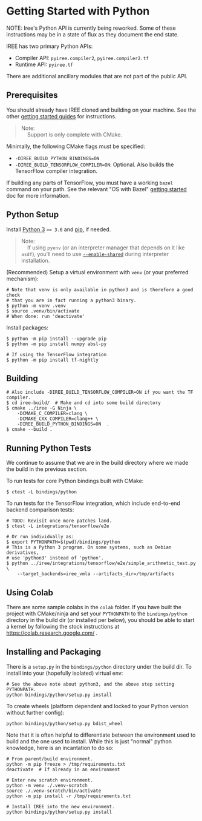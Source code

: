 # Getting Started with Python

  NOTE: Iree's Python API is currently being reworked. Some of these
  instructions may be in a state of flux as they document the end state.

IREE has two primary Python APIs:

* Compiler API: `pyiree.compiler2`, `pyiree.compiler2.tf`
* Runtime API: `pyiree.tf`

There are additional ancillary modules that are not part of the public API.

## Prerequisites

You should already have IREE cloned and building on your machine. See the other
[getting started guides](../get-started) for instructions.

> Note:<br>
> &nbsp;&nbsp;&nbsp;&nbsp;Support is only complete with CMake.

Minimally, the following CMake flags must be specified:

* `-DIREE_BUILD_PYTHON_BINDINGS=ON`
* `-DIREE_BUILD_TENSORFLOW_COMPILER=ON`: Optional. Also builds the TensorFlow
  compiler integration.

If building any parts of TensorFlow, you must have a working `bazel` command
on your path. See the relevant "OS with Bazel" [getting started](../get-started)
doc for more information.

## Python Setup

Install [Python 3](https://www.python.org/downloads/) `>= 3.6` and
[pip](https://pip.pypa.io/en/stable/installing/), if needed.

> Note:<br>
> &nbsp;&nbsp;&nbsp;&nbsp;If using `pyenv` (or an interpreter manager that
  depends on it like `asdf`), you'll need to use
  [`--enable-shared`](https://github.com/pyenv/pyenv/tree/master/plugins/python-build#building-with---enable-shared)
  during interpreter installation.

(Recommended) Setup a virtual environment with `venv` (or your preferred
mechanism):

```shell
# Note that venv is only available in python3 and is therefore a good check
# that you are in fact running a python3 binary.
$ python -m venv .venv
$ source .venv/bin/activate
# When done: run 'deactivate'
```

Install packages:

```shell
$ python -m pip install --upgrade pip
$ python -m pip install numpy absl-py

# If using the TensorFlow integration
$ python -m pip install tf-nightly
```

## Building

```shell
# Also include -DIREE_BUILD_TENSORFLOW_COMPILER=ON if you want the TF compiler.
$ cd iree-build/  # Make and cd into some build directory
$ cmake ../iree -G Ninja \
    -DCMAKE_C_COMPILER=clang \
    -DCMAKE_CXX_COMPILER=clang++ \
    -DIREE_BUILD_PYTHON_BINDINGS=ON  .
$ cmake --build .
```

## Running Python Tests

We continue to assume that we are in the build directory where we made the
build in the previous section.

To run tests for core Python bindings built with CMake:

```shell
$ ctest -L bindings/python
```

To run tests for the TensorFlow integration, which include end-to-end backend
comparison tests:

```shell
# TODO: Revisit once more patches land.
$ ctest -L integrations/tensorflow/e2e

# Or run individually as:
$ export PYTHONPATH=$(pwd)/bindings/python
# This is a Python 3 program. On some systems, such as Debian derivatives,
# use 'python3' instead of 'python'.
$ python ../iree/integrations/tensorflow/e2e/simple_arithmetic_test.py \
    --target_backends=iree_vmla --artifacts_dir=/tmp/artifacts
```

## Using Colab

There are some sample colabs in the `colab` folder. If you have built the
project with CMake/ninja and set your `PYTHONPATH` to the `bindings/python`
directory in the build dir (or installed per below), you should be able to
start a kernel by following the stock instructions at
https://colab.research.google.com/ .

## Installing and Packaging

There is a `setup.py` in the `bindings/python` directory under the build dir.
To install into your (hopefully isolated) virtual env:

```shell
# See the above note about python3, and the above step setting PYTHONPATH.
python bindings/python/setup.py install
```

To create wheels (platform dependent and locked to your Python version
without further config):

```shell
python bindings/python/setup.py bdist_wheel
```

Note that it is often helpful to differentiate between the environment used to
build and the one used to install. While this is just "normal" python
knowledge, here is an incantation to do so:

```shell
# From parent/build environment.
python -m pip freeze > /tmp/requirements.txt
deactivate  # If already in an environment

# Enter new scratch environment.
python -m venv ./.venv-scratch
source ./.venv-scratch/bin/activate
python -m pip install -r /tmp/requirements.txt

# Install IREE into the new environment.
python bindings/python/setup.py install
```

